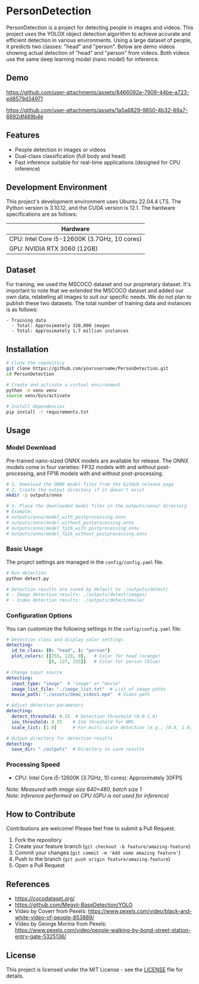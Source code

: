 # PersonDetection

PersonDetection is a project for detecting people in images and videos. This project uses the YOLOX object detection algorithm to achieve accurate and efficient detection in various environments. Using a large dataset of people, it predicts two classes: "head" and "person". Below are demo videos showing actual detection of "head" and "person" from videos. Both videos use the same deep learning model (nano model) for inference.

## Demo

https://github.com/user-attachments/assets/8466092e-7909-44be-a723-ed8579d34971

https://github.com/user-attachments/assets/1a5a6829-9850-4b32-89a7-6692df489b4e

## Features

- People detection in images or videos
- Dual-class classification (full body and head)
- Fast inference suitable for real-time applications (designed for CPU inference)

## Development Environment

This project's development environment uses Ubuntu 22.04.4 LTS. The Python version is 3.10.12, and the CUDA version is 12.1. The hardware specifications are as follows:

| Hardware |
|-------------|
| CPU: Intel Core i5-12600K (3.7GHz, 10 cores) |
| GPU: NVIDIA RTX 3060 (12GB) |

## Dataset
For training, we used the MSCOCO dataset and our proprietary dataset. It's important to note that we extended the MSCOCO dataset and added our own data, relabeling all images to suit our specific needs. We do not plan to publish these two datasets. The total number of training data and instances is as follows:
```
- Training data
  - Total: Approximately 320,000 images
  - Total: Approximately 1.7 million instances
```

## Installation

```bash
# Clone the repository
git clone https://github.com/yourusername/PersonDetection.git
cd PersonDetection

# Create and activate a virtual environment
python -m venv venv
source venv/bin/activate

# Install dependencies
pip install -r requirements.txt
```

## Usage

### Model Download

Pre-trained nano-sized ONNX models are available for release. The ONNX models come in four varieties: FP32 models with and without post-processing, and FP16 models with and without post-processing.

```bash
# 1. Download the ONNX model files from the GitHub release page
# 2. Create the output directory if it doesn't exist
mkdir -p outputs/onnx

# 3. Place the downloaded model files in the outputs/onnx/ directory
# Example:
# outputs/onnx/model_with_postprocessing.onnx
# outputs/onnx/model_without_postprocessing.onnx
# outputs/onnx/model_fp16_with_postprocessing.onnx
# outputs/onnx/model_fp16_without_postprocessing.onnx
```

### Basic Usage

The project settings are managed in the `config/config.yaml` file.

```bash
# Run detection
python detect.py

# Detection results are saved by default to ./outputs/detect/
# - Image detection results: ./outputs/detect/images/
# - Video detection results: ./outputs/detect/movie/
```

### Configuration Options

You can customize the following settings in the `config/config.yaml` file:

```yaml
# Detection class and display color settings
detecting:
  id_to_class: {0: "head", 1: "person"}
  plot_colors: [[255, 128, 0],   # Color for head (orange)
                [0, 127, 255]]   # Color for person (blue)

# Change input source
detecting:
  input_type: "image"  # "image" or "movie"
  image_list_file: "./image_list.txt"  # List of image paths
  movie_path: "./assets/demo_video1.mp4"  # Video path

# Adjust detection parameters
detecting:
  detect_threshold: 0.25  # Detection threshold (0.0-1.0)
  iou_threshold: 0.35    # IoU threshold for NMS
  scale_list: [1.0]      # For multi-scale detection (e.g., [0.8, 1.0, 1.2])

# Output directory for detection results
detecting:
  save_dir: "./outputs"  # Directory to save results
```

### Processing Speed

- CPU: Intel Core i5-12600K (3.7GHz, 10 cores): Approximately 30FPS

*Note: Measured with image size 640×480, batch size 1*  
*Note: Inference performed on CPU (GPU is not used for inference)*

## How to Contribute

Contributions are welcome! Please feel free to submit a Pull Request.

1. Fork the repository
2. Create your feature branch (`git checkout -b feature/amazing-feature`)
3. Commit your changes (`git commit -m 'Add some amazing feature'`)
4. Push to the branch (`git push origin feature/amazing-feature`)
5. Open a Pull Request

## References
  - https://cocodataset.org/
  - https://github.com/Megvii-BaseDetection/YOLO
  - Video by Coverr from Pexels: https://www.pexels.com/video/black-and-white-video-of-people-853889/
  - Video by George Morina from Pexels: https://www.pexels.com/video/people-walking-by-bond-street-station-entry-gate-5325136/

## License

This project is licensed under the MIT License - see the [LICENSE](LICENSE) file for details.